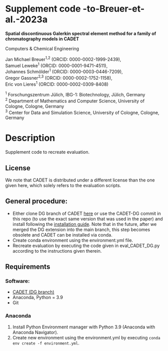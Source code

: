 # Supplement code -to-Breuer-et-al.-2023a

__Spatial discontinuous Galerkin spectral element method for a family of chromatography models in CADET__

Computers \& Chemical Engineering

Jan Michael Breuer<sup>1,2</sup> (ORCID: 0000-0002-1999-2439),<br>
Samuel Leweke<sup>1</sup> (ORCID: 0000-0001-9471-4511),<br>
Johannes Schmölder<sup>1</sup> (ORCID: 0000-0003-0446-7209),<br>
Gregor Gassner<sup>2,3</sup> (ORCID: 0000-0002-1752-1158),<br>
Eric von Lieres<sup>1</sup> (ORCID: 0000-0002-0309-8408)<br>

<sup>1</sup> Forschungszentrum Jülich, IBG-1: Biotechnology, Jülich, Germany<br>
<sup>2</sup> Department of Mathematics and Computer Science, University of Cologne, Cologne, Germany<br>
<sup>3</sup> Center for Data and Simulation Science, University of Cologne, Cologne, Germany

# Description
Supplement code to recreate evaluation.

## License
We note that CADET is distributed under a different license than the one given here, which solely refers to the evaluation scripts.

## General procedure:
* Either clone DG branch of CADET [here](https://github.com/modsim/CADET/tree/feature/dg) or use the CADET-DG commit in this repo (to use the exact same version that was used in the paper) and install following the [installation guide](https://cadet.github.io/master/getting_started/installation.html). Note that in the future, after we merged the DG extension into the main branch, this step becomes obsolete and CADET can be installed via conda.
* Create conda environment using the environment.yml file.
* Recreate evaluation by executing the code given in eval_CADET_DG.py according to the instructions given therein.

## Requirements

### Software:
- [CADET (DG branch)](https://github.com/modsim/CADET/tree/feature/dg)
- Anaconda, Python = 3.9
- Git

### Anaconda

1. Install Python Environment manager with Python 3.9 (Anaconda with Anaconda Navigator).
2. Create new environment using the environment.yml by executing ``conda env create -f environment.yml``.
